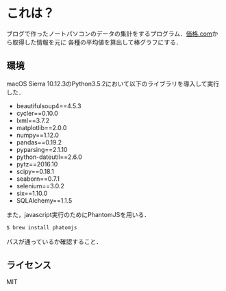 # これは？

ブログで作ったノートパソコンのデータの集計をするプログラム．[価格.com](http://kakaku.com/pc/note-pc/?lid=pc_hotcategory_pc02)から取得した情報を元に
各種の平均値を算出して棒グラフにする．

## 環境

macOS Sierra 10.12.3のPython3.5.2において以下のライブラリを導入して実行した．

* beautifulsoup4==4.5.3
* cycler==0.10.0
* lxml==3.7.2
* matplotlib==2.0.0
* numpy==1.12.0
* pandas==0.19.2
* pyparsing==2.1.10
* python-dateutil==2.6.0
* pytz==2016.10
* scipy==0.18.1
* seaborn==0.7.1
* selenium==3.0.2
* six==1.10.0
* SQLAlchemy==1.1.5

また，javascript実行のためにPhantomJSを用いる．

```sh
$ brew install phatomjs
```

パスが通っているか確認すること．

## ライセンス

MIT
